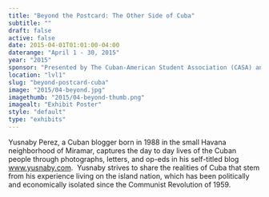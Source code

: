 ```yaml
---
title: "Beyond the Postcard: The Other Side of Cuba"
subtitle: ""
draft: false
active: false
date: 2015-04-01T01:01:00-04:00
daterange: "April 1 - 30, 2015"
year: "2015"
sponsor: "Presented by The Cuban-American Student Association (CASA) and The Boston College Libraries"
location: "lvl1"
slug: "beyond-postcard-cuba"
image: "2015/04-beyond.jpg"
imagethumb: "2015/04-beyond-thumb.png"
imagealt: "Exhibit Poster"
style: "default"
type: "exhibits"
---
```


Yusnaby Perez, a Cuban blogger born in 1988 in the small Havana   neighborhood of Miramar, captures the day to day lives of the Cuban   people through photographs, letters, and op-eds in his self-titled blog <a href="http://www.yusnaby.com/">www.yusnaby.com</a>.    Yusnaby strives to share the realities of Cuba that stem from his   experience living on the island nation, which has been politically and   economically isolated since the Communist Revolution of 1959. 

<!--

Active:
    Yes (will appear on Exhibit's homepage)
    No (will not appear on Exhibit's homepage, but will appear in archives)

Gallery locations: 
    Burns Library (burns)
    Theology and Ministry Library (tml)
    O'Neill Level One (lvl1)
    O'Neill Level Three (lvl3)
    O'Neill Reading Room (reading)
    O'Neill Reading Room Back Wall (backwall)
    O'Neill Lobby (lobby)
    History Dept, Stokes Hall (stokes)
    Bapst Exhibits (bapsts)
    Archived Bapst Exhibits (bapstsarchive)
  
Need spaces for:

  Virtual Exhibits (virtual)
  Tip O'Neill (tiponeill)

Style:
    Poster on left, text on right (default)
    Poster on right, text on left (right)
    Poster large, centered above text (middle_top)
    Poster large, centered below text (middle_down)

Add'l images
    <img src="/theme/img/exhibits/XXXX/201X/00-XXXX.png" alt="words" class="float_left">
    <img src="/theme/img/exhibits/XXXX/201X/00-XXXX.png" alt="words" class="float_right">
    <img src="/theme/img/exhibits/XXXX/201X/00-XXXX.png" alt="words" class="center">

-->

